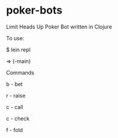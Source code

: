 poker-bots
==========

Limit Heads Up Poker Bot written in Clojure

To use: 

$ lein repl

=> (-main)

Commands 

b - bet

r - raise

c - call

c - check

f - fold